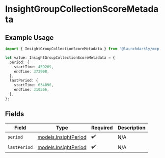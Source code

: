 # InsightGroupCollectionScoreMetadata

## Example Usage

```typescript
import { InsightGroupCollectionScoreMetadata } from "@launchdarkly/mcp-server";

let value: InsightGroupCollectionScoreMetadata = {
  period: {
    startTime: 459209,
    endTime: 373908,
  },
  lastPeriod: {
    startTime: 634896,
    endTime: 310566,
  },
};
```

## Fields

| Field                                              | Type                                               | Required                                           | Description                                        |
| -------------------------------------------------- | -------------------------------------------------- | -------------------------------------------------- | -------------------------------------------------- |
| `period`                                           | [models.InsightPeriod](../models/insightperiod.md) | :heavy_check_mark:                                 | N/A                                                |
| `lastPeriod`                                       | [models.InsightPeriod](../models/insightperiod.md) | :heavy_check_mark:                                 | N/A                                                |